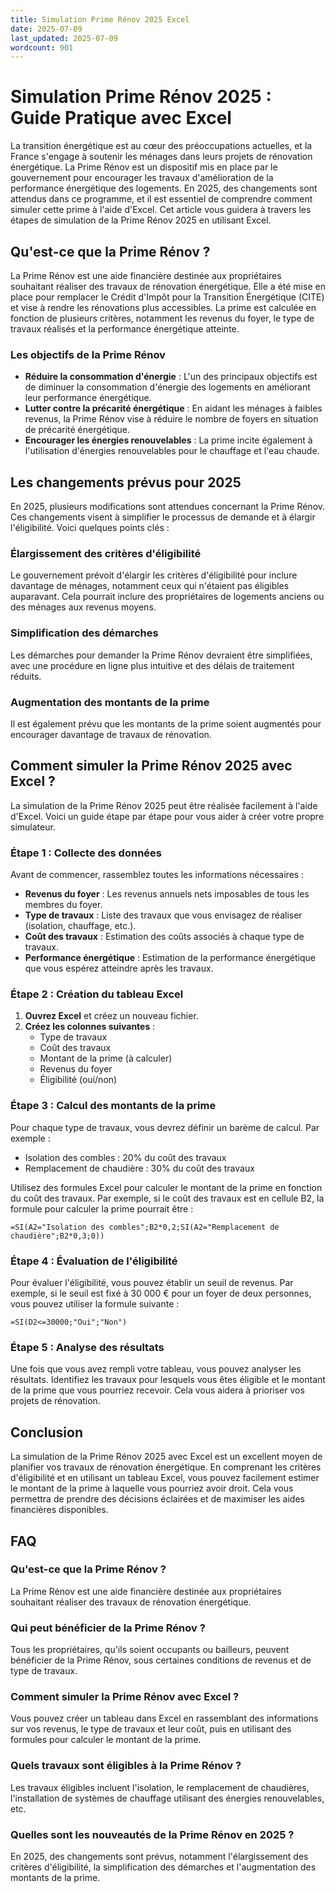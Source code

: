 ```yaml
---
title: Simulation Prime Rénov 2025 Excel
date: 2025-07-09
last_updated: 2025-07-09
wordcount: 901
---
```


# Simulation Prime Rénov 2025 : Guide Pratique avec Excel

La transition énergétique est au cœur des préoccupations actuelles, et la France s'engage à soutenir les ménages dans leurs projets de rénovation énergétique. La Prime Rénov est un dispositif mis en place par le gouvernement pour encourager les travaux d'amélioration de la performance énergétique des logements. En 2025, des changements sont attendus dans ce programme, et il est essentiel de comprendre comment simuler cette prime à l'aide d'Excel. Cet article vous guidera à travers les étapes de simulation de la Prime Rénov 2025 en utilisant Excel.

## Qu'est-ce que la Prime Rénov ?

La Prime Rénov est une aide financière destinée aux propriétaires souhaitant réaliser des travaux de rénovation énergétique. Elle a été mise en place pour remplacer le Crédit d'Impôt pour la Transition Énergétique (CITE) et vise à rendre les rénovations plus accessibles. La prime est calculée en fonction de plusieurs critères, notamment les revenus du foyer, le type de travaux réalisés et la performance énergétique atteinte.

### Les objectifs de la Prime Rénov

- **Réduire la consommation d'énergie** : L'un des principaux objectifs est de diminuer la consommation d'énergie des logements en améliorant leur performance énergétique.
- **Lutter contre la précarité énergétique** : En aidant les ménages à faibles revenus, la Prime Rénov vise à réduire le nombre de foyers en situation de précarité énergétique.
- **Encourager les énergies renouvelables** : La prime incite également à l'utilisation d'énergies renouvelables pour le chauffage et l'eau chaude.

## Les changements prévus pour 2025

En 2025, plusieurs modifications sont attendues concernant la Prime Rénov. Ces changements visent à simplifier le processus de demande et à élargir l'éligibilité. Voici quelques points clés :

### Élargissement des critères d'éligibilité

Le gouvernement prévoit d'élargir les critères d'éligibilité pour inclure davantage de ménages, notamment ceux qui n'étaient pas éligibles auparavant. Cela pourrait inclure des propriétaires de logements anciens ou des ménages aux revenus moyens.

### Simplification des démarches

Les démarches pour demander la Prime Rénov devraient être simplifiées, avec une procédure en ligne plus intuitive et des délais de traitement réduits.

### Augmentation des montants de la prime

Il est également prévu que les montants de la prime soient augmentés pour encourager davantage de travaux de rénovation.

## Comment simuler la Prime Rénov 2025 avec Excel ?

La simulation de la Prime Rénov 2025 peut être réalisée facilement à l'aide d'Excel. Voici un guide étape par étape pour vous aider à créer votre propre simulateur.

### Étape 1 : Collecte des données

Avant de commencer, rassemblez toutes les informations nécessaires :

- **Revenus du foyer** : Les revenus annuels nets imposables de tous les membres du foyer.
- **Type de travaux** : Liste des travaux que vous envisagez de réaliser (isolation, chauffage, etc.).
- **Coût des travaux** : Estimation des coûts associés à chaque type de travaux.
- **Performance énergétique** : Estimation de la performance énergétique que vous espérez atteindre après les travaux.

### Étape 2 : Création du tableau Excel

1. **Ouvrez Excel** et créez un nouveau fichier.
2. **Créez les colonnes suivantes** :
   - Type de travaux
   - Coût des travaux
   - Montant de la prime (à calculer)
   - Revenus du foyer
   - Éligibilité (oui/non)

### Étape 3 : Calcul des montants de la prime

Pour chaque type de travaux, vous devrez définir un barème de calcul. Par exemple :

- Isolation des combles : 20% du coût des travaux
- Remplacement de chaudière : 30% du coût des travaux

Utilisez des formules Excel pour calculer le montant de la prime en fonction du coût des travaux. Par exemple, si le coût des travaux est en cellule B2, la formule pour calculer la prime pourrait être :

```excel
=SI(A2="Isolation des combles";B2*0,2;SI(A2="Remplacement de chaudière";B2*0,3;0))
```

### Étape 4 : Évaluation de l'éligibilité

Pour évaluer l'éligibilité, vous pouvez établir un seuil de revenus. Par exemple, si le seuil est fixé à 30 000 € pour un foyer de deux personnes, vous pouvez utiliser la formule suivante :

```excel
=SI(D2<=30000;"Oui";"Non")
```

### Étape 5 : Analyse des résultats

Une fois que vous avez rempli votre tableau, vous pouvez analyser les résultats. Identifiez les travaux pour lesquels vous êtes éligible et le montant de la prime que vous pourriez recevoir. Cela vous aidera à prioriser vos projets de rénovation.

## Conclusion

La simulation de la Prime Rénov 2025 avec Excel est un excellent moyen de planifier vos travaux de rénovation énergétique. En comprenant les critères d'éligibilité et en utilisant un tableau Excel, vous pouvez facilement estimer le montant de la prime à laquelle vous pourriez avoir droit. Cela vous permettra de prendre des décisions éclairées et de maximiser les aides financières disponibles.

## FAQ

### Qu'est-ce que la Prime Rénov ?

La Prime Rénov est une aide financière destinée aux propriétaires souhaitant réaliser des travaux de rénovation énergétique.

### Qui peut bénéficier de la Prime Rénov ?

Tous les propriétaires, qu'ils soient occupants ou bailleurs, peuvent bénéficier de la Prime Rénov, sous certaines conditions de revenus et de type de travaux.

### Comment simuler la Prime Rénov avec Excel ?

Vous pouvez créer un tableau dans Excel en rassemblant des informations sur vos revenus, le type de travaux et leur coût, puis en utilisant des formules pour calculer le montant de la prime.

### Quels travaux sont éligibles à la Prime Rénov ?

Les travaux éligibles incluent l'isolation, le remplacement de chaudières, l'installation de systèmes de chauffage utilisant des énergies renouvelables, etc.

### Quelles sont les nouveautés de la Prime Rénov en 2025 ?

En 2025, des changements sont prévus, notamment l'élargissement des critères d'éligibilité, la simplification des démarches et l'augmentation des montants de la prime.
